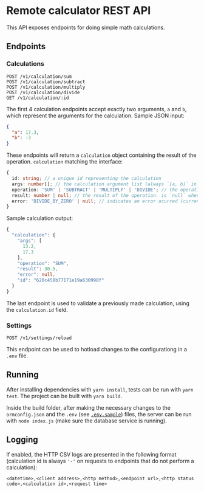 # Remote calculator REST API

This API exposes endpoints for doing simple math calculations.

## Endpoints
### Calculations

```
POST /v1/calculation/sum
POST /v1/calculation/subtract
POST /v1/calculation/multiply
POST /v1/calculation/divide
GET /v1/calculation/:id
```

The first 4 calculation endpoints accept exactly two arguments, `a` and `b`, which represent the arguments for the calculation. Sample JSON input:

```json
{
  "a": 17.3,
  "b": -3
}
```

These endpoints will return a `calculation` object containing the result of the operation.
`calculation` matching the interface:

```ts
{
  id: string; // a unique id representing the calculation
  args: number[]; // the calculation argument list (always `[a, b]` in this case)
  operation: 'SUM' | 'SUBTRACT' | 'MULTIPLY' | 'DIVIDE'; // the operation executed
  result: number | null; // the result of the operation. is `null` when an error occurs
  error: 'DIVIDE_BY_ZERO' | null; // indicates an error ocurred (currently only division by zero)
}
```

Sample calculation output:

```ts
{
  "calculation": {
    "args": [
      13.2,
      17.3
    ],
    "operation": "SUM",
    "result": 30.5,
    "error": null,
    "id": "620c458b77171e19a630998f"
  }
}
```

The last endpoint is used to validate a previously made calculation, using the `calculation.id` field.

### Settings

```
POST /v1/settings/reload
```

This endpoint can be used to hotload changes to the configurationg in a `.env` file.

## Running

After installing dependencies with `yarn install`, tests can be run with `yarn test`.
The project can be built with `yarn build`.

Inside the build folder, after making the necessary changes to the `ormconfig.json` and the `.env` (see [`.env.sample`](./.env.sample)) files, the server can be run with `node index.js` (make sure the database service is running).


## Logging

If enabled, the HTTP CSV logs are presented in the following format (calculation id is always `'-'` on requests to endpoints that do not perform a calculation):

```
<datetime>,<client address>,<http method>,<endpoint url>,<http status code>,<calculation id>,<request time>
```
